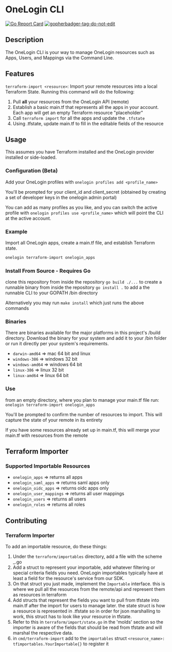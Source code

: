 # OneLogin CLI
[![Go Report Card](https://goreportcard.com/badge/github.com/onelogin/onelogin)](https://goreportcard.com/report/github.com/onelogin/onelogin)
<a href='https://github.com/jpoles1/gopherbadger' target='_blank'>![gopherbadger-tag-do-not-edit](https://img.shields.io/badge/Go%20Coverage-86%25-brightgreen.svg?longCache=true&style=flat)</a>
## Description

The OneLogin CLI is your way to manage OneLogin resources such as Apps, Users, and Mappings via the Command Line.

## Features
`terraform-import <resource>`: Import your remote resources into a local Terraform State.
Running this command will do the following:
  1. Pull **all** your resources from the OneLogin API (remote)
  2. Establish a basic main.tf that represents all the apps in your account. Each app will get an empty Terraform resource "placeholder"
  3. Call `terraform import` for all the apps and update the `.tfstate`
  4. Using .tfstate, update main.tf to fill in the editable fields of the resource

## Usage
This assumes you have Terraform installed and the OneLogin provider installed or side-loaded.

### Configuration (Beta)
Add your OneLogin profiles with `onelogin profiles add <profile_name>`

You'll be prompted for your client_id and client_secret (obtained by creating a set of developer keys in the onelogin admin portal)

You can add as many profiles as you like, and you can switch the active profile with `onelogin profiles use <profile_name>` which will point the CLI at the active account.

### Example
Import all OneLogin apps, create a main.tf file, and establish Terraform state.
```sh
onelogin terraform-import onelogin_apps
```

### Install From Source - Requires Go
clone this repository
from inside the repository `go build ./...` to create a runnable binary
from inside the repository `go install .` to add a the runnable CLI to your GOPATH /bin directory

Alternatively you may run `make install` which just runs the above commands

### Binaries
There are binaries available for the major platforms in this project's /build directory. Download the
binary for your system and add it to your /bin folder or run it directly per your system's requirements.

* `darwin-amd64`  => mac 64 bit and linux
* `windows-386`   => windows 32 bit
* `windows-amd64` => windows 64 bit
* `linux-386`     => linux 32 bit
* `linux-amd64`   => linux 64 bit

### Use
from an empty directory, where you plan to manage your main.tf file run:
`onelogin terraform-import onelogin_apps`

You'll be prompted to confirm the number of resources to import.
This will capture the state of your remote in its entirety

If you have some resources already set up in main.tf, this will merge your main.tf with resources from the remote

## Terraform Importer

### Supported Importable Resources
* `onelogin_apps` => returns all apps
* `onelogin_saml_apps` => returns saml apps only
* `onelogin_oidc_apps` => returns oidc apps only
* `onelogin_user_mappings` => returns all user mappings
* `onelogin_users` => returns all users
* `onelogin_roles` => returns all roles

## Contributing

### Terraform Importer
To add an importable resource, do these things:
1. Under the `terraform/importables` directory, add a file with the scheme <provider>_<resource>.go
2. Add a struct to represent your importable, add whatever filtering or special criteria fields you need.
OneLogin importables typically have at least a field for the resource's service from our SDK.
3. On that struct you just made, implement the `Importable` interface. this is where we pull all the resources from the remote/api and represent them as resources in terraform
4. Add structs that represent the fields you want to pull from tfstate into main.tf after the import for users to manage later. the state struct is how a resource is represented in .tfstate so in order for json marshalling to work, this struct has to look like your resource in tfstate.
5. Refer to this in `terraform/import/state.go` in the 'molds' section so the importer is aware of the fields that should be read from tfstate and will marshal the respective data.
6. in `cmd/terraform-import` add to the `importables` struct `<resource_name>: tfimportables.YourImportable{}` to register it
